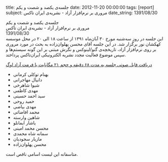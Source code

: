 title: جلسه‌ی یکصد و شصت و یکم
date: 2012-11-20 00:00:00
tags: [report]
subject: مروری بر نرم‌افزار آزاد - نشریه‌ی ایران تاکس
date_string: 1391/08/30


<div class="title">
جلسه‌ی یکصد و شصت و یکم
</div>

<div class="subject">
مروری بر نرم‌افزار آزاد - نشریه‌ی ایران تاکس
</div>

<div class="date">
1391/08/30
</div>

<div class="body">
این جلسه در روز سه‌شنبه مورخ ۳۰ آبان‌ماه ۱۳۹۱ از ساعت ۱۸ الی ۲۰ در محل موسسه کهکشان نور برگزار شد.
در این جلسه آقای محسن پهلوان‌زاده به بحث در مورد مروری بر روی نرم‌افزار آزاد،
تاریخچه‌ی گنو/لینوکس و نگرش مبتنی بر این گونه سیستم‌ها و سپس موضوع فعالیت مجدد نشریه الکترونیکی ایران‌تاکس پرداختد.
</div>

<a href="/audios/91_08_30_Free_Software.ogg" class="attachment">دریافت فایل صوتی جلسه به مدت ۶۸ دقیقه و حجم ۲۱ مگابایت با فرمت آزاد اوگ</a>

<ul class="members bullet">
<li>بهنام توکلی کرمانی</li>
<li>دانیال مهاجرانی</li>
<li>شیوا شاهرخی</li>
<li>مهدی کاظمی</li>
<li>سید احمد حسینی</li>
<li>حمید روحی</li>
<li>مهدی بیاضی</li>
<li>محمد افاضاتی</li>
<li>شاهین وارسته</li>
<li>یاشار ایمانلو</li>
<li>محسن محمد امینی</li>
<li>سمانه شاه محمدی</li>
<li>مازیار سجودیان</li>
<li>محسن پهلوان‌زاده</li>
</ul>

<span class="notice">متاسفانه این لیست اسامی ناقص است.</span>

<br />
<br />
